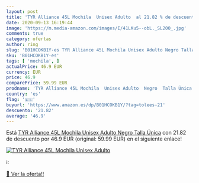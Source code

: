 ```yaml
---
layout: post
title: 'TYR Alliance 45L Mochila  Unisex Adulto  al 21.82 % de descuento'
date: 2020-09-13 16:19:44
image: 'https://m.media-amazon.com/images/I/41LKu5--obL._SL200_.jpg'
comments: true
category: ofertas
author: ring
slug: 'B01HCOKB1Y-es TYR Alliance 45L Mochila Unisex Adulto Negro Talla Única'
sku: 'B01HCOKB1Y-es'
tags: [ 'mochila', ]
actualPrice: 46.9 EUR
currency: EUR
price: 46.9
comparePrice: 59.99 EUR
prodname: 'TYR Alliance 45L Mochila  Unisex Adulto  Negro  Talla Única'
country: 'es'
flag: '🇪🇸'
buyurl: 'https://www.amazon.es/dp/B01HCOKB1Y/?tag=tolees-21'
descuento: '21.82'
average: '46.9'
---
```


Está [TYR Alliance 45L Mochila  Unisex Adulto  Negro  Talla Única](https://www.amazon.es/dp/B01HCOKB1Y/?tag=tolees-21) con 21.82 de descuento por 46.9 EUR (original: 59.99 EUR) en el siguiente enlace!

[![TYR Alliance 45L Mochila  Unisex Adulto ](https://m.media-amazon.com/images/I/41LKu5--obL._SL200_.jpg)](https://www.amazon.es/dp/B01HCOKB1Y/?tag=tolees-21)

ℹ️:


[🛒 Ver la oferta!!](https://www.amazon.es/dp/B01HCOKB1Y/?tag=tolees-21)
